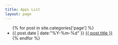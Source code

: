 ```yaml
---
title: Apps List
layout: page
---
```


  <ul class="listing">
    {% for post in site.categories['page'] %}
    <li class="listing-item">
      <time datetime="{{ post.date | date:"%Y-%m-%d" }}">{{ post.date | date:"%Y-%m-%d" }}</time>
      <a href="{{ site.url }}{{ post.url }}" title="{{ post.title }}">{{ post.title }}</a>
    </li>
    {% endfor %}
    <!-- <li class="listing-item"> -->
    <!--   <a href="/apps/goftp" title="Go FTP">Go FTP </a> -->
    <!-- </li> -->
    <!-- <li class="listing-item"> -->
    <!--   <a href="/apps/gomorse" title="Go Morse">Go Morse </a> -->
    <!-- </li> -->
  </ul>
